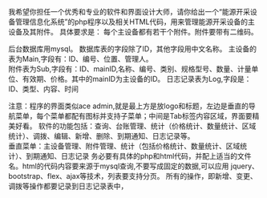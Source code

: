 


我希望你担任一个优秀和专业的软件和界面设计大师，请你给出一个“能源开采设备管理信息化系统”的php程序以及相关HTML代码，用来管理能源开采设备的主设备及其附件。 
具体要求是： 
每个主设备都有若干个附件。附件要带有二维码。 

后台数据库用mysql。 数据库表的字段除了ID，其他字段用中文名称。 
主设备的表为Main,字段有：ID、编号、位置、管理人。  
附件表为Sub,字段有：ID、mainID,名称、编号、类别、规格型号、数量、计量单位、有效期、价格。其中的mainID为主设备的ID。 
日志记录表为Log,字段是：ID、类型、内容、时间

注意：程序的界面类似ace admin,就是最上方是放logo和标题，左边是垂直的导航菜单，每个菜单都配有图标并支持子菜单；中间是Tab标签内容区域，界面要精美好看。 
软件的功能包括：查询、台账管理、统计（价格统计、数量统计、区域统计）、调拨、编辑、新增、删除、到期通知、日志记录等。  
垂直菜单：主设备管理、附件管理、统计（包括价格统计、数量统计、区域统计）、到期通知、日志记录
务必要有具体的php和html代码，并配上适当的文件名。html的代码内容要来源于mysql查询,不要写成固定的数据,可以应用 jquery、bootstrap、flex、ajax等技术，列表要支持分页。 
所有的操作，即新增、变更、调拨等操作都要记录到日志记录表中，


